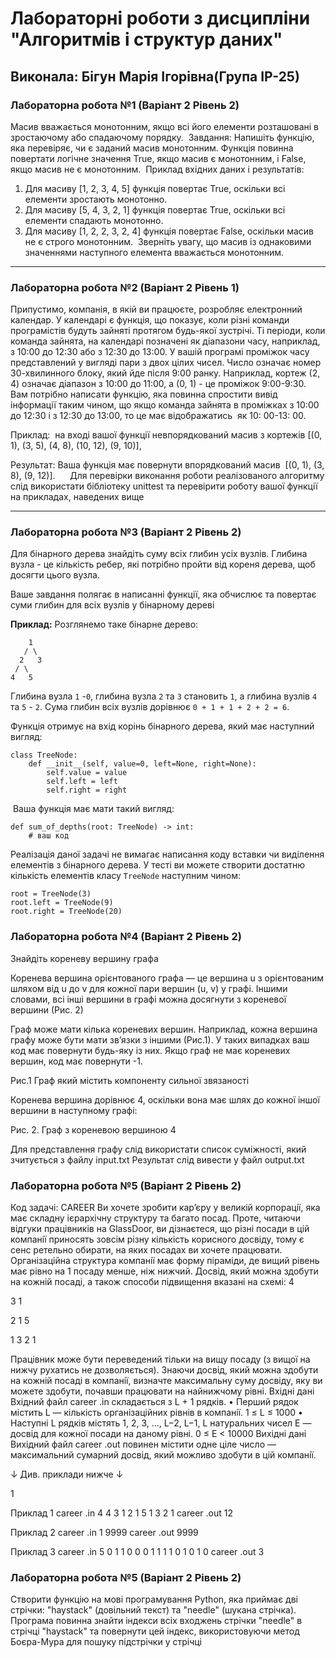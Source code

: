 # Лабораторні роботи з дисципліни "Алгоритмів і структур даних"

## Виконала: Бігун Марія Ігорівна(Група ІР-25)

### Лабораторна робота №1 (Варіант 2 Рівень 2)

Масив вважається монотонним, якщо всі його елементи розташовані в зростаючому або спадаючому порядку.
​
Завдання: Напишіть функцію, яка перевіряє, чи є заданий масив монотонним. Функція повинна повертати логічне значення True, якщо масив є монотонним, і False, якщо масив не є монотонним.
​
Приклад вхідних даних і результатів:
​
1. Для масиву [1, 2, 3, 4, 5] функція повертає True, оскільки всі елементи зростають монотонно.
2. Для масиву [5, 4, 3, 2, 1] функція повертає True, оскільки всі елементи спадають монотонно.
3. Для масиву [1, 2, 2, 3, 2, 4] функція повертає False, оскільки масив не є строго монотонним.
​
Зверніть увагу, що масив із однаковими значеннями наступного елемента вважається монотонним.
​

***
### Лабораторна робота №2 (Варіант 2 Рівень 1)

Припустимо, компанія, в якій ви працюєте, розробляє електронний календар. У календарі є функція, що показує, коли різні команди програмістів будуть зайняті протягом будь-якої зустрічі.
Ті періоди, коли команда зайнята, на календарі позначені як діапазони часу, наприклад, з 10:00 до 12:30 або з 12:30 до 13:00. У вашій програмі проміжок часу представлений у вигляді пари з двох цілих чисел. Число означає номер 30-хвилинного блоку, який йде після 9:00 ранку. Наприклад, кортеж (2, 4) означає діапазон з 10:00 до 11:00, а (0, 1) - це проміжок 9:00-9:30.
Вам потрібно написати функцію, яка повинна спростити вивід інформації таким чином, що якщо команда зайнята в проміжках з 10:00 до 12:30 і з 12:30 до 13:00, то це має відображатись  як 10: 00-13: 00. 

Приклад: 
на вході вашої функції невпорядкований масив з кортежів [(0, 1), (3, 5), (4, 8), (10, 12), (9, 10)], 

Результат:
Ваша функція має повернути впорядкований масив  [(0, 1), (3, 8), (9, 12)].  
  
Для перевірки виконання роботи реалізованого алгоритму слід використати бібліотеку unittest та перевірити роботу вашої функції на прикладах, наведених вище

***

### Лабораторна робота №3 (Варіант 2 Рівень 2)

Для бінарного дерева знайдіть суму всіх глибин усіх вузлів. Глибина вузла - це кількість ребер, які потрібно пройти від кореня дерева, щоб досягти цього вузла.

Ваше завдання полягає в написанні функції, яка обчислює та повертає суми глибин для всіх вузлів у бінарному дереві

**Приклад:** Розглянемо таке бінарне дерево:

```
    1
   / \
  2   3
 / \
4   5
```

Глибина вузла `1` -`0`, глибина вузла `2` та `3`  становить `1`, а глибина вузлів `4` та `5` - `2`. Сума глибин всіх вузлів дорівнює `0 + 1 + 1 + 2 + 2 = 6`.

Функція отримує на вхід корінь бінарного дерева, який має наступний вигляд:

```
class TreeNode:
    def __init__(self, value=0, left=None, right=None):
        self.value = value
        self.left = left
        self.right = right

```

 Ваша функція має мати такий вигляд:
 
```
def sum_of_depths(root: TreeNode) -> int:
    # ваш код
```

Реалізація даної задачі не вимагає написання коду вставки чи виділення елементів з бінарного дерева. У тесті ви можете створити достатню кількість елементів класу `TreeNode` наступним чином:

```
root = TreeNode(3)
root.left = TreeNode(9)
root.right = TreeNode(20)
```

### Лабораторна робота №4 (Варіант 2 Рівень 2)

Знайдіть кореневу вершину графа

Коренева вершина орієнтованого графа — це вершина u з орієнтованим шляхом від u до v для кожної пари вершин (u, v) у графі. Іншими словами, всі інші вершини в графі можна досягнути з кореневої вершини (Рис. 2)

Граф може мати кілька кореневих вершин. Наприклад, кожна вершина графу може бути мати зв’язки з іншими (Рис.1). У таких випадках ваш код має повернути будь-яку із них. Якщо граф не має кореневих вершин, код має повернути -1.


Рис.1 Граф який містить компоненту сильної звязаності

Коренева вершина дорівнює 4, оскільки вона має шлях до кожної іншої вершини в наступному графі:

Рис. 2. Граф з кореневою вершиною 4

Для представлення графу слід використати список суміжності, який зчитується з файлу input.txt
Результат слід вивести у файл output.txt

### Лабораторна робота №5 (Варіант 2 Рівень 2)
Код задачi: CAREER
Ви хочете зробити кар’єру у великiй корпорацiї, яка має складну iєрархiчну структуру
та багато посад. Проте, читаючи вiдгуки працiвникiв на GlassDoor, ви дiзнаєтеся,
що рiзнi посади в цiй компанiї приносять зовсiм рiзну кiлькiсть корисного досвiду,
тому є сенс ретельно обирати, на яких посадах ви хочете працювати.
Органiзацiйна структура компанiї має форму пiрамiди, де вищий рiвень має рiвно
на 1 посаду менше, нiж нижчий. Досвiд, який можна здобути на кожнiй посадi, а
також способи пiдвищення вказанi на схемi:
4

3 1

2 1 5

1 3 2 1

Працiвник може бути переведений тiльки на вищу посаду (з вищої на нижчу рухатись
не дозволяється).
Знаючи досвiд, який можна здобути на кожнiй посадi в компанiї, визначте максимальну
суму досвiду, яку ви можете здобути, почавши працювати на найнижчому рiвнi.
Вхiднi данi
Вхiдний файл career .in складається з L + 1 рядкiв.
• Перший рядок мiстить L — кiлькiсть органiзацiйних рiвнiв в компанiї.
1 ≤ L ≤ 1000
• Наступнi L рядкiв мiстять 1, 2, 3, ..., L−2, L−1, L натуральних чисел E — досвiд
для кожної посади на даному рiвнi.
0 ≤ E < 10000
Вихiднi данi
Вихiдний файл career .out повинен мiстити одне цiле число — максимальний сумарний
досвiд, який можливо здобути в цiй компанiї.

↓ Див. приклади нижче ↓

1

Приклад 1
career .in
4
4
3 1
2 1 5
1 3 2 1
career .out
12

Приклад 2
career .in
1
9999
career .out
9999

Приклад 3
career .in
5
0
1 1
0 0 0
1 1 1 1
0 1 0 1 0
career .out
3

### Лабораторна робота №5 (Варіант 2 Рівень 2)
Створити функцію на мові програмування Python, яка приймає дві стрічки: "haystack" (довільний текст) та "needle" (шукана стрічка). Програма повинна знайти індекси всіх входжень стрічки "needle" в стрічці "haystack" та повернути цей індекс, використовуючи  метод Боєра-Мура для пошуку підстрічки у стрічці
